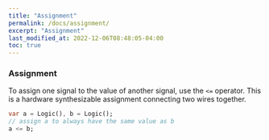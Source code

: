 ```yaml
---
title: "Assignment"
permalink: /docs/assignment/
excerpt: "Assignment"
last_modified_at: 2022-12-06T08:48:05-04:00
toc: true
---
```


### Assignment
To assign one signal to the value of another signal, use the `<=` operator.  This is a hardware synthesizable assignment connecting two wires together.
```dart
var a = Logic(), b = Logic();
// assign a to always have the same value as b
a <= b;
```